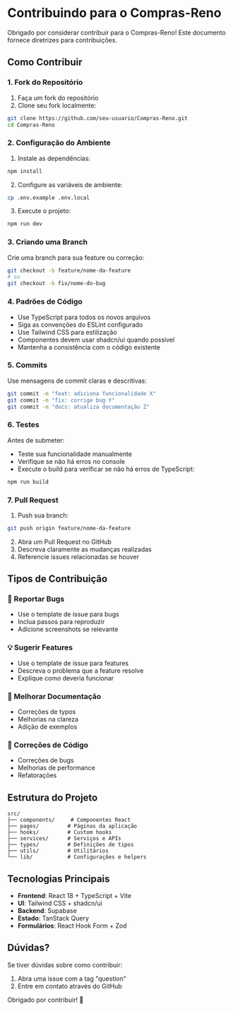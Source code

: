 # Contribuindo para o Compras-Reno

Obrigado por considerar contribuir para o Compras-Reno! Este documento fornece diretrizes para contribuições.

## Como Contribuir

### 1. Fork do Repositório

1. Faça um fork do repositório
2. Clone seu fork localmente:
```bash
git clone https://github.com/seu-usuario/Compras-Reno.git
cd Compras-Reno
```

### 2. Configuração do Ambiente

1. Instale as dependências:
```bash
npm install
```

2. Configure as variáveis de ambiente:
```bash
cp .env.example .env.local
```

3. Execute o projeto:
```bash
npm run dev
```

### 3. Criando uma Branch

Crie uma branch para sua feature ou correção:
```bash
git checkout -b feature/nome-da-feature
# ou
git checkout -b fix/nome-do-bug
```

### 4. Padrões de Código

- Use TypeScript para todos os novos arquivos
- Siga as convenções do ESLint configurado
- Use Tailwind CSS para estilização
- Componentes devem usar shadcn/ui quando possível
- Mantenha a consistência com o código existente

### 5. Commits

Use mensagens de commit claras e descritivas:
```bash
git commit -m "feat: adiciona funcionalidade X"
git commit -m "fix: corrige bug Y"
git commit -m "docs: atualiza documentação Z"
```

### 6. Testes

Antes de submeter:
- Teste sua funcionalidade manualmente
- Verifique se não há erros no console
- Execute o build para verificar se não há erros de TypeScript:
```bash
npm run build
```

### 7. Pull Request

1. Push sua branch:
```bash
git push origin feature/nome-da-feature
```

2. Abra um Pull Request no GitHub
3. Descreva claramente as mudanças realizadas
4. Referencie issues relacionadas se houver

## Tipos de Contribuição

### 🐛 Reportar Bugs

- Use o template de issue para bugs
- Inclua passos para reproduzir
- Adicione screenshots se relevante

### 💡 Sugerir Features

- Use o template de issue para features
- Descreva o problema que a feature resolve
- Explique como deveria funcionar

### 📝 Melhorar Documentação

- Correções de typos
- Melhorias na clareza
- Adição de exemplos

### 🔧 Correções de Código

- Correções de bugs
- Melhorias de performance
- Refatorações

## Estrutura do Projeto

```
src/
├── components/     # Componentes React
├── pages/         # Páginas da aplicação
├── hooks/         # Custom hooks
├── services/      # Serviços e APIs
├── types/         # Definições de tipos
├── utils/         # Utilitários
└── lib/           # Configurações e helpers
```

## Tecnologias Principais

- **Frontend**: React 18 + TypeScript + Vite
- **UI**: Tailwind CSS + shadcn/ui
- **Backend**: Supabase
- **Estado**: TanStack Query
- **Formulários**: React Hook Form + Zod

## Dúvidas?

Se tiver dúvidas sobre como contribuir:

1. Abra uma issue com a tag "question"
2. Entre em contato através do GitHub

Obrigado por contribuir! 🚀